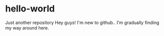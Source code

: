 # hello-world
Just another repository
Hey guys!
I'm new to github..
I'm gradually finding my way around here.
